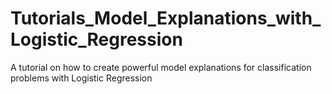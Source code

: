 # Tutorials_Model_Explanations_with_Logistic_Regression
A tutorial on how to create powerful model explanations for classification problems with Logistic Regression
